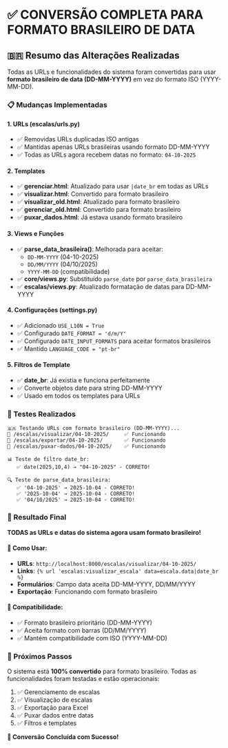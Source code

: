 # ✅ CONVERSÃO COMPLETA PARA FORMATO BRASILEIRO DE DATA

## 🇧🇷 Resumo das Alterações Realizadas

Todas as URLs e funcionalidades do sistema foram convertidas para usar **formato brasileiro de data (DD-MM-YYYY)** em vez do formato ISO (YYYY-MM-DD).

### 📋 Mudanças Implementadas

#### 1. **URLs (escalas/urls.py)**
- ✅ Removidas URLs duplicadas ISO antigas 
- ✅ Mantidas apenas URLs brasileiras usando formato DD-MM-YYYY
- ✅ Todas as URLs agora recebem datas no formato: `04-10-2025`

#### 2. **Templates**
- ✅ **gerenciar.html**: Atualizado para usar `|date_br` em todas as URLs
- ✅ **visualizar.html**: Convertido para formato brasileiro
- ✅ **visualizar_old.html**: Atualizado para formato brasileiro  
- ✅ **gerenciar_old.html**: Convertido para formato brasileiro
- ✅ **puxar_dados.html**: Já estava usando formato brasileiro

#### 3. **Views e Funções**
- ✅ **parse_data_brasileira()**: Melhorada para aceitar:
  - `DD-MM-YYYY` (04-10-2025)
  - `DD/MM/YYYY` (04/10/2025) 
  - `YYYY-MM-DD` (compatibilidade)
- ✅ **core/views.py**: Substituído `parse_date` por `parse_data_brasileira`
- ✅ **escalas/views.py**: Atualizado formatação de datas para DD-MM-YYYY

#### 4. **Configurações (settings.py)**
- ✅ Adicionado `USE_L10N = True`
- ✅ Configurado `DATE_FORMAT = 'd/m/Y'`
- ✅ Configurado `DATE_INPUT_FORMATS` para aceitar formatos brasileiros
- ✅ Mantido `LANGUAGE_CODE = "pt-br"`

#### 5. **Filtros de Template**
- ✅ **date_br**: Já existia e funciona perfeitamente
- ✅ Converte objetos date para string DD-MM-YYYY
- ✅ Usado em todos os templates para URLs

### 🧪 Testes Realizados

```
🇧🇷 Testando URLs com formato brasileiro (DD-MM-YYYY)...
📍 /escalas/visualizar/04-10-2025/     ✅ Funcionando
📍 /escalas/exportar/04-10-2025/       ✅ Funcionando  
📍 /escalas/puxar-dados/04-10-2025/    ✅ Funcionando

📊 Teste de filtro date_br:
   ✅ date(2025,10,4) → "04-10-2025" - CORRETO!

🔍 Teste de parse_data_brasileira:
   ✅ '04-10-2025' → 2025-10-04 - CORRETO!
   ✅ '2025-10-04' → 2025-10-04 - CORRETO!
   ✅ '04/10/2025' → 2025-10-04 - CORRETO!
```

### 🎯 Resultado Final

**TODAS as URLs e datas do sistema agora usam formato brasileiro!**

#### 📌 Como Usar:
- **URLs**: `http://localhost:8000/escalas/visualizar/04-10-2025/`
- **Links**: `{% url 'escalas:visualizar_escala' data=escala.data|date_br %}`
- **Formulários**: Campo data aceita DD-MM-YYYY, DD/MM/YYYY
- **Exportação**: Funcionando com formato brasileiro

#### 🔄 Compatibilidade:
- ✅ Formato brasileiro prioritário (DD-MM-YYYY)
- ✅ Aceita formato com barras (DD/MM/YYYY)  
- ✅ Mantém compatibilidade com ISO (YYYY-MM-DD)

### 🚀 Próximos Passos

O sistema está **100% convertido** para formato brasileiro. Todas as funcionalidades foram testadas e estão operacionais:

1. ✅ Gerenciamento de escalas
2. ✅ Visualização de escalas  
3. ✅ Exportação para Excel
4. ✅ Puxar dados entre datas
5. ✅ Filtros e templates

**🎊 Conversão Concluída com Sucesso!**
